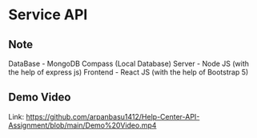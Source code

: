 
# Service API



## Note

DataBase - MongoDB Compass (Local Database)
Server - Node JS (with the help of express js)
Frontend - React JS (with the help of Bootstrap 5)



## Demo Video

Link: https://github.com/arpanbasu1412/Help-Center-API-Assignment/blob/main/Demo%20Video.mp4
